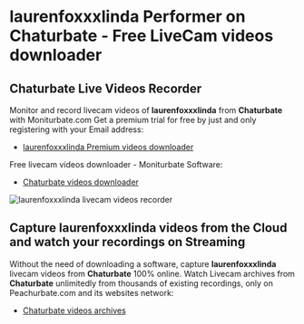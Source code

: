 # laurenfoxxxlinda Performer on Chaturbate - Free LiveCam videos downloader

## Chaturbate Live Videos Recorder

Monitor and record livecam videos of **laurenfoxxxlinda** from **Chaturbate** with Moniturbate.com
Get a premium trial for free by just and only registering with your Email address:
* [laurenfoxxxlinda Premium videos downloader](https://moniturbate.com/request-demo-licence-key.html)

Free livecam videos downloader - Moniturbate Software:
* [Chaturbate videos downloader](https://moniturbate.com/moniturbate-download-software.html)

![laurenfoxxxlinda livecam videos recorder](https://peachurnet.com/templates/moniturbate-software.png)


## Capture laurenfoxxxlinda videos from the Cloud and watch your recordings on Streaming

Without the need of downloading a software, capture **laurenfoxxxlinda** livecam videos from **Chaturbate** 100% online.
Watch Livecam archives from **Chaturbate** unlimitedly from thousands of existing recordings, only on Peachurbate.com and its websites network:
* [Chaturbate videos archives](https://peachurnet.com/)
